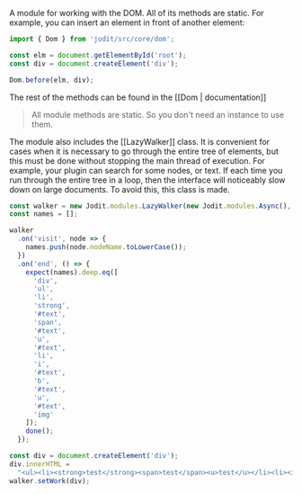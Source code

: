 A module for working with the DOM. All of its methods are static.
For example, you can insert an element in front of another element:

```js
import { Dom } from 'jodit/src/core/dom';

const elm = document.getElementById('root');
const div = document.createElement('div');

Dom.before(elm, div);
```

The rest of the methods can be found in the [[Dom | documentation]]

> All module methods are static. So you don't need an instance to use them.

The module also includes the [[LazyWalker]] class. It is convenient for cases when it is necessary to go through
the entire tree of elements, but this must be done without stopping the main thread of execution.
For example, your plugin can search for some nodes, or text. If each time you run through the entire tree in a loop,
then the interface will noticeably slow down on large documents. To avoid this, this class is made.

```js
const walker = new Jodit.modules.LazyWalker(new Jodit.modules.Async(), 100);
const names = [];

walker
  .on('visit', node => {
    names.push(node.nodeName.toLowerCase());
  })
  .on('end', () => {
    expect(names).deep.eq([
      'div',
      'ul',
      'li',
      'strong',
      '#text',
      'span',
      '#text',
      'u',
      '#text',
      'li',
      'i',
      '#text',
      'b',
      '#text',
      'u',
      '#text',
      'img'
    ]);
    done();
  });

const div = document.createElement('div');
div.innerHTML =
  "<ul><li><strong>test</strong><span>test</span><u>test</u></li><li><i>test</i><b>test</b><u>test</u><img src='' alt=''></li></ul>";
walker.setWork(div);
```
